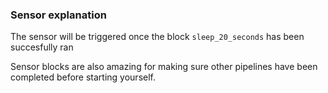 ### Sensor explanation
The sensor will be triggered once the block `sleep_20_seconds` has been succesfully ran

Sensor blocks are also amazing for making sure other pipelines have been completed before starting yourself.
